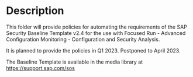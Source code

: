 # Description

This folder will provide policies for automating the requirements of the SAP Security Baseline Template v2.4 for the use with Focused Run - Advanced Configuration Monitoring - Configuration and Security Analysis.

It is planned to provide the policies in Q1 2023.
Postponed to April 2023.

The Baseline Template is available in the media library at https://support.sap.com/sos
